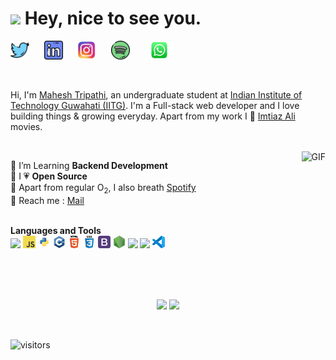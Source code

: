 <h1><img src="https://emojis.slackmojis.com/emojis/images/1531849430/4246/blob-sunglasses.gif?1531849430" width="30"/> Hey, nice to see you.</h1>
<p align="left">
<a href="https://twitter.com/Raeska000" target="_blank"><img height="30" src="https://raw.githubusercontent.com/Raeskaa/Raeskaa/main/Resources/png/twitter.png"></a>&nbsp;&nbsp;&nbsp;&nbsp;&nbsp;
<a href="https://www.linkedin.com/in/raeska/" target="_blank"><img height="30" src="https://raw.githubusercontent.com/Raeskaa/Raeskaa/main/Resources/png/linkedin.png"></a>&nbsp;&nbsp;&nbsp;&nbsp;&nbsp;
<a href="https://www.instagram.com/ricefarmii/" target="_blank"><img height="30" src="https://raw.githubusercontent.com/Raeskaa/Raeskaa/main/Resources/png/instagram.png"></a>&nbsp;&nbsp;&nbsp;&nbsp;&nbsp;
<a href="https://open.spotify.com/user/fomcwma43bk8q39jkrp90eu2k?si=483eb0b12b894eb9" target="_blank"><img height="30" src="https://raw.githubusercontent.com/Raeskaa/Raeskaa/main/Resources/png/spotify.png"></a>&nbsp;&nbsp;&nbsp;&nbsp;&nbsp;
<a href="https://wa.me/+919321108559" target="_blank"><img height="30" src="https://raw.githubusercontent.com/Raeskaa/Raeskaa/main/Resources/png/whatsapp.png"></a>&nbsp;&nbsp;&nbsp;&nbsp;&nbsp;
</p>
<br>

Hi, I'm [Mahesh Tripathi](#), an undergraduate student at [Indian Institute of Technology Guwahati (IITG)](https://www.iitg.ac.in/). I'm a Full-stack web developer and I love building things & growing everyday. Apart from my work I 💖 [Imtiaz Ali](https://raeskaa.github.io/Imtiaz-Ali-Day3/) movies.

<br>

<img align="right" alt="GIF" src="https://media.giphy.com/media/3ohzdKvLT1DxFxhZAI/giphy.gif" />
  
 🔭 I’m Learning  **Backend Development**    
 🦆 I 💗 **Open Source**      
 🥴 Apart from regular O<sub>2</sub>, I also breath [Spotify](https://open.spotify.com/user/fomcwma43bk8q39jkrp90eu2k)   
 📮 Reach me : [Mail](mailto:t.mahesh@iitg.ac.in) </br>
 <br/>

**Languages and Tools**
<br>
<code><img height = "20" src = "https://raw.githubusercontent.com/get-icon/geticon/master/icons/jquery-icon.svg"></code>
<code><img height="20" src="https://raw.githubusercontent.com/github/explore/80688e429a7d4ef2fca1e82350fe8e3517d3494d/topics/javascript/javascript.png"></code>
<code><img height="20" src="https://raw.githubusercontent.com/github/explore/80688e429a7d4ef2fca1e82350fe8e3517d3494d/topics/python/python.png"></code>
<code><img height="20" src="https://raw.githubusercontent.com/github/explore/80688e429a7d4ef2fca1e82350fe8e3517d3494d/topics/cpp/cpp.png"></code>
<code><img height = "20" src = "https://raw.githubusercontent.com/github/explore/80688e429a7d4ef2fca1e82350fe8e3517d3494d/topics/html/html.png"></code>
<code><img height = "20" src = "https://raw.githubusercontent.com/github/explore/80688e429a7d4ef2fca1e82350fe8e3517d3494d/topics/css/css.png"></code>
<code><img height = "20" src = "https://raw.githubusercontent.com/github/explore/80688e429a7d4ef2fca1e82350fe8e3517d3494d/topics/bootstrap/bootstrap.png"></code>
<code><img height = "20" src = "https://raw.githubusercontent.com/github/explore/80688e429a7d4ef2fca1e82350fe8e3517d3494d/topics/nodejs/nodejs.png"></code>
<code><img height = "20" src = "https://raw.githubusercontent.com/get-icon/geticon/master/icons/mongodb-icon.svg"></code>
<code><img height = "20" src = "https://raw.githubusercontent.com/get-icon/geticon/master/icons/tailwindcss-icon.svg"></code>
<code><img height="20" src="https://raw.githubusercontent.com/github/explore/80688e429a7d4ef2fca1e82350fe8e3517d3494d/topics/visual-studio-code/visual-studio-code.png"></code>
<br/>
<br/>

<br/>
<br/>
<p align = "center">
  <img src = "https://github-readme-stats.vercel.app/api?username=Raeskaa&show_icons=true&theme=great-gatsby&hide_border" width = 400>
  <img src = "https://github-readme-streak-stats.herokuapp.com?user=Raeskaa&theme=dark&hide_border=true&date_format=M%20j%5B%2C%20Y%5D&currStreakLabel=D2DDD0" width = 400>
</p>
<br/>

![visitors](https://visitor-badge.laobi.icu/badge?page_id=Raeskaa.Raeskaa&000)
</div>
